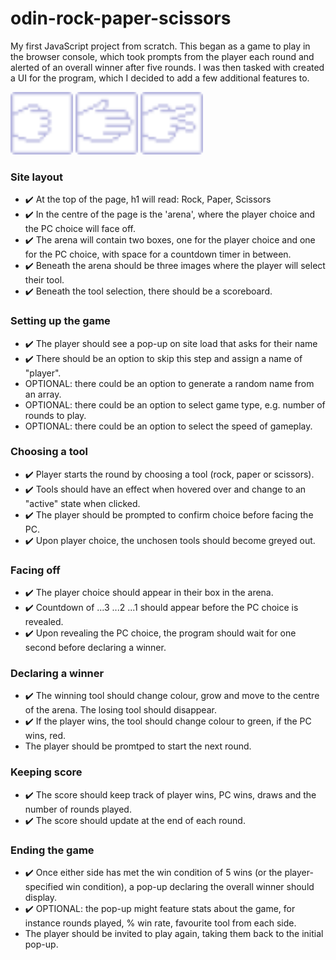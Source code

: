 # odin-rock-paper-scissors
My first JavaScript project from scratch. This began as a game to play in the browser console, which took prompts from the player each round and alerted of an overall winner after five rounds. I was then tasked with created a UI for the program, which I decided to add a few additional features to.

<div float="left">
  <img src="./images/rock-hover.svg" width="100" />
  <img src="./images/paper-hover.svg" width="100" /> 
  <img src="./images/scissors-hover.svg" width="100" />
</div>

### Site layout
- ✔️ At the top of the page, h1 will read: Rock, Paper, Scissors
- ✔️ In the centre of the page is the 'arena', where the player choice and the PC choice will face off.
- ✔️ The arena will contain two boxes, one for the player choice and one for the PC choice, with space for a countdown timer in between.
- ✔️ Beneath the arena should be three images where the player will select their tool.
- ✔️ Beneath the tool selection, there should be a scoreboard.

### Setting up the game
- ✔️ The player should see a pop-up on site load that asks for their name
- ✔️ There should be an option to skip this step and assign a name of "player".
- OPTIONAL: there could be an option to generate a random name from an array.
- OPTIONAL: there could be an option to select game type, e.g. number of rounds to play.
- OPTIONAL: there could be an option to select the speed of gameplay.

### Choosing a tool
- ✔️ Player starts the round by choosing a tool (rock, paper or scissors).
- ✔️ Tools should have an effect when hovered over and change to an "active" state when clicked.
- ✔️ The player should be prompted to confirm choice before facing the PC.
- ✔️ Upon player choice, the unchosen tools should become greyed out.

### Facing off
- ✔️ The player choice should appear in their box in the arena.
- ✔️ Countdown of ...3 ...2 ...1 should appear before the PC choice is revealed.
- ✔️ Upon revealing the PC choice, the program should wait for one second before declaring a winner.

### Declaring a winner
- ✔️ The winning tool should change colour, grow and move to the centre of the arena. The losing tool should disappear.
- ✔️ If the player wins, the tool should change colour to green, if the PC wins, red.
- The player should be promtped to start the next round.

### Keeping score
- ✔️ The score should keep track of player wins, PC wins, draws and the number of rounds played.
- ✔️ The score should update at the end of each round.

### Ending the game
- ✔️ Once either side has met the win condition of 5 wins (or the player-specified win condition), a pop-up declaring the overall winner should display.
- ✔️ OPTIONAL: the pop-up might feature stats about the game, for instance rounds played, % win rate, favourite tool from each side.
- The player should be invited to play again, taking them back to the initial pop-up.
